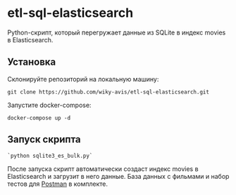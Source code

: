 # etl-sql-elasticsearch
Python-скрипт, который перегружает данные из SQLite в индекс movies в Elasticsearch.

## Установка

Склонируйте репозиторий на локальную машину:

  `git clone https://github.com/wiky-avis/etl-sql-elasticsearch.git`

Запустите docker-compose:

  `docker-compose up -d`

## Запуск скрипта

    `python sqlite3_es_bulk.py`

После запуска скрипт автоматически создаст индекс movies в Elasticsearch и загрузит в него данные. База данных с фильмами и набор тестов для [Postman](https://www.postman.com/downloads/) в комплекте.
